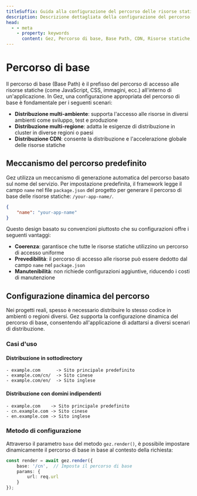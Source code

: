 ```yaml
---
titleSuffix: Guida alla configurazione del percorso delle risorse statiche nel framework Gez
description: Descrizione dettagliata della configurazione del percorso di base nel framework Gez, inclusa la distribuzione in più ambienti, la distribuzione CDN e l'impostazione del percorso di accesso alle risorse, per aiutare gli sviluppatori a gestire in modo flessibile le risorse statiche.
head:
  - - meta
    - property: keywords
      content: Gez, Percorso di base, Base Path, CDN, Risorse statiche, Distribuzione multi-ambiente, Gestione delle risorse
---
```


# Percorso di base

Il percorso di base (Base Path) è il prefisso del percorso di accesso alle risorse statiche (come JavaScript, CSS, immagini, ecc.) all'interno di un'applicazione. In Gez, una configurazione appropriata del percorso di base è fondamentale per i seguenti scenari:

- **Distribuzione multi-ambiente**: supporta l'accesso alle risorse in diversi ambienti come sviluppo, test e produzione
- **Distribuzione multi-regione**: adatta le esigenze di distribuzione in cluster in diverse regioni o paesi
- **Distribuzione CDN**: consente la distribuzione e l'accelerazione globale delle risorse statiche

## Meccanismo del percorso predefinito

Gez utilizza un meccanismo di generazione automatica del percorso basato sul nome del servizio. Per impostazione predefinita, il framework legge il campo `name` nel file `package.json` del progetto per generare il percorso di base delle risorse statiche: `/your-app-name/`.

```json title="package.json"
{
    "name": "your-app-name"
}
```

Questo design basato su convenzioni piuttosto che su configurazioni offre i seguenti vantaggi:

- **Coerenza**: garantisce che tutte le risorse statiche utilizzino un percorso di accesso uniforme
- **Prevedibilità**: il percorso di accesso alle risorse può essere dedotto dal campo `name` nel `package.json`
- **Manutenibilità**: non richiede configurazioni aggiuntive, riducendo i costi di manutenzione

## Configurazione dinamica del percorso

Nei progetti reali, spesso è necessario distribuire lo stesso codice in ambienti o regioni diversi. Gez supporta la configurazione dinamica del percorso di base, consentendo all'applicazione di adattarsi a diversi scenari di distribuzione.

### Casi d'uso

#### Distribuzione in sottodirectory
```
- example.com      -> Sito principale predefinito
- example.com/cn/  -> Sito cinese
- example.com/en/  -> Sito inglese
```

#### Distribuzione con domini indipendenti
```
- example.com    -> Sito principale predefinito
- cn.example.com -> Sito cinese
- en.example.com -> Sito inglese
```

### Metodo di configurazione

Attraverso il parametro `base` del metodo `gez.render()`, è possibile impostare dinamicamente il percorso di base in base al contesto della richiesta:

```ts
const render = await gez.render({
    base: '/cn',  // Imposta il percorso di base
    params: {
        url: req.url
    }
});
```